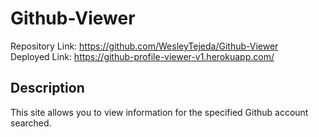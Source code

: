 # Github-Viewer
Repository Link: https://github.com/WesleyTejeda/Github-Viewer<br>
Deployed Link: https://github-profile-viewer-v1.herokuapp.com/
## Description
This site allows you to view information for the specified Github account searched.
